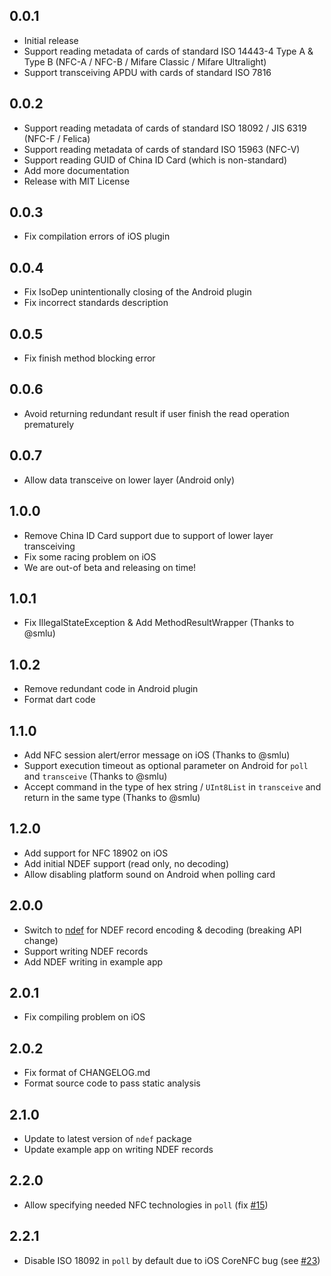 ## 0.0.1

* Initial release
* Support reading metadata of cards of standard ISO 14443-4 Type A & Type B (NFC-A / NFC-B / Mifare Classic / Mifare Ultralight)
* Support transceiving APDU with cards of standard ISO 7816

## 0.0.2

* Support reading metadata of cards of standard ISO 18092 / JIS 6319 (NFC-F / Felica)
* Support reading metadata of cards of standard ISO 15963 (NFC-V)
* Support reading GUID of China ID Card (which is non-standard)
* Add more documentation
* Release with MIT License

## 0.0.3

* Fix compilation errors of iOS plugin

## 0.0.4

* Fix IsoDep unintentionally closing of the Android plugin
* Fix incorrect standards description

## 0.0.5

* Fix finish method blocking error

## 0.0.6

* Avoid returning redundant result if user finish the read operation prematurely

## 0.0.7

* Allow data transceive on lower layer (Android only)

## 1.0.0

* Remove China ID Card support due to support of lower layer transceiving
* Fix some racing problem on iOS
* We are out-of beta and releasing on time!

## 1.0.1

* Fix IllegalStateException & Add MethodResultWrapper (Thanks to @smlu)

## 1.0.2

* Remove redundant code in Android plugin
* Format dart code

## 1.1.0

* Add NFC session alert/error message on iOS (Thanks to @smlu)
* Support execution timeout as optional parameter on Android for `poll` and `transceive` (Thanks to @smlu)
* Accept command in the type of hex string / `UInt8List` in `transceive` and return in the same type (Thanks to @smlu)

## 1.2.0

* Add support for NFC 18902 on iOS
* Add initial NDEF support (read only, no decoding)
* Allow disabling platform sound on Android when polling card

## 2.0.0

* Switch to [ndef](https://pub.dev/packages/ndef) for NDEF record encoding & decoding (breaking API change)
* Support writing NDEF records
* Add NDEF writing in example app

## 2.0.1

* Fix compiling problem on iOS

## 2.0.2

* Fix format of CHANGELOG.md
* Format source code to pass static analysis

## 2.1.0

* Update to latest version of `ndef` package
* Update example app on writing NDEF records

## 2.2.0

* Allow specifying needed NFC technologies in `poll` (fix [#15](https://github.com/nfcim/flutter_nfc_kit/issues/15))

## 2.2.1

* Disable ISO 18092 in `poll` by default due to iOS CoreNFC bug (see [#23](https://github.com/nfcim/flutter_nfc_kit/issues/23))
